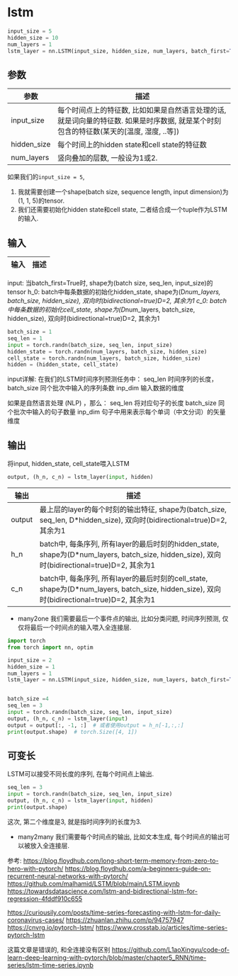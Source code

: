 # lstm




```python
input_size = 5
hidden_size = 10
num_layers = 1
lstm_layer = nn.LSTM(input_size, hidden_size, num_layers, batch_first=True)
```


## 参数
参数|描述
--|--
input_size | 每个时间点上的特征数, 比如如果是自然语言处理的话, 就是词向量的特征数. 如果是时序数据, 就是某个时刻包含的特征数(某天的[温度, 湿度, ..等])
hidden_size | 每个时间上的hidden state和cell state的特征数
num_layers |竖向叠加的层数, 一般设为1或2.

如果我们的`input_size = 5`, 
1. 我就需要创建一个shape(batch size, sequence length, input dimension)为(1, 1, 5)的tensor.
2. 我们还需要初始化hidden state和cell state, 二者结合成一个tuple作为LSTM的输入.




## 输入
输入|描述
--|--
input: 当batch_first=True时, shape为(batch size, seq_len, input_size)的tensor
h_0: batch中每条数据的初始化hidden_state, shape为(D*num_layers, batch_size, hidden_size), 双向时(bidirectional=true)D=2, 其余为1
c_0: batch中每条数据的初始化cell_state, shape为(D*num_layers, batch_size, hidden_size), 双向时(bidirectional=true)D=2, 其余为1

```python
batch_size = 1
seq_len = 1
input = torch.randn(batch_size, seq_len, input_size)
hidden_state = torch.randn(num_layers, batch_size, hidden_size)
cell_state = torch.randn(num_layers, batch_size, hidden_size)
hidden = (hidden_state, cell_state)
```

input详解:
在我们的LSTM时间序列预测任务中：
seq_len 时间序列的长度，
batch_size 同个批次中输入的序列条数
inp_dim 输入数据的维度

如果是自然语言处理 (NLP) ，那么：
seq_len 将对应句子的长度
batch_size 同个批次中输入的句子数量
inp_dim 句子中用来表示每个单词（中文分词）的矢量维度


## 输出
将input, hidden_state, cell_state喂入LSTM
```python
output, (h_n, c_n) = lstm_layer(input, hidden)
```
输出|描述
--|--
output|最上层的layer的每个时刻的输出特征, shape为(batch_size, seq_len, D*hidden_size), 双向时(bidirectional=true)D=2, 其余为1
h_n|batch中, 每条序列, 所有layer的最后时刻的hidden_state, shape为(D*num_layers, batch_size, hidden_size), 双向时(bidirectional=true)D=2, 其余为1
c_n|batch中, 每条序列, 所有layer的最后时刻的cell_state, shape为(D*num_layers, batch_size, hidden_size), 双向时(bidirectional=true)D=2, 其余为1



- many2one
我们需要最后一个事件点的输出, 比如分类问题, 时间序列预测, 仅仅将最后一个时间点的输入喂入全连接层.
[](./pytorch_nn_lstm/1.png)
```python
import torch
from torch import nn, optim

input_size = 2
hidden_size = 1
num_layers = 1
lstm_layer = nn.LSTM(input_size, hidden_size, num_layers, batch_first=True)


batch_size =4
seq_len = 3
input = torch.randn(batch_size, seq_len, input_size)
output, (h_n, c_n) = lstm_layer(input)
output = output[:, -1, :]  # 或者使用output = h_n[-1,:,:]
print(output.shape)  # torch.Size([4, 1])
```




## 可变长
LSTM可以接受不同长度的序列, 在每个时间点上输出.
```python
seq_len = 3
input = torch.randn(batch_size, seq_len, input_size)
output, (h_n, c_n) = lstm_layer(input, hidden)
print(output.shape)
```
这次, 第二个维度是3, 就是指时间序列的长度为3. 

- many2many
我们需要每个时间点的输出, 比如文本生成, 每个时间点的输出可以被放入全连接层.
[](./pytorch_nn_lstm/1.png)


参考:
https://blog.floydhub.com/long-short-term-memory-from-zero-to-hero-with-pytorch/
https://blog.floydhub.com/a-beginners-guide-on-recurrent-neural-networks-with-pytorch/
https://github.com/malhamid/LSTM/blob/main/LSTM.ipynb
https://towardsdatascience.com/lstm-and-bidirectional-lstm-for-regression-4fddf910c655



https://curiousily.com/posts/time-series-forecasting-with-lstm-for-daily-coronavirus-cases/
https://zhuanlan.zhihu.com/p/94757947
https://cnvrg.io/pytorch-lstm/
https://www.crosstab.io/articles/time-series-pytorch-lstm



这篇文章是错误的, 和全连接没有区别
https://github.com/L1aoXingyu/code-of-learn-deep-learning-with-pytorch/blob/master/chapter5_RNN/time-series/lstm-time-series.ipynb

